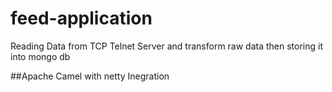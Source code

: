 # feed-application
Reading Data from TCP Telnet Server and transform raw data then storing it into mongo db

##Apache Camel with netty Inegration 
